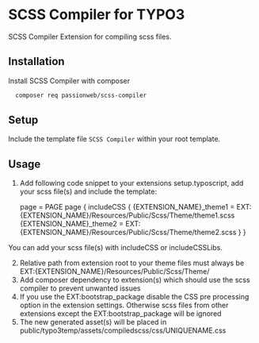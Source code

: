 
# SCSS Compiler for TYPO3

SCSS Compiler Extension for compiling scss files.


## Installation

Install SCSS Compiler with composer

```bash
  composer req passionweb/scss-compiler
```
## Setup

Include the template file `SCSS Compiler` within your root template.

## Usage

1. Add following code snippet to your extensions setup.typoscript, add your scss file(s) and include the template:

   page = PAGE
   page {
      includeCSS {
         {EXTENSION_NAME}_theme1 = EXT:{EXTENSION_NAME}/Resources/Public/Scss/Theme/theme1.scss
         {EXTENSION_NAME}_theme2 = EXT:{EXTENSION_NAME}/Resources/Public/Scss/Theme/theme2.scss
      }
   }

You can add your scss file(s) with includeCSS or includeCSSLibs.


2. Relative path from extension root to your theme files must always be EXT:{EXTENSION_NAME}/Resources/Public/Scss/Theme/
3. Add composer dependency to extension(s) which should use the scss compiler to prevent unwanted issues
4. If you use the EXT:bootstrap_package disable the CSS pre processing option in the extension settings. Otherwise scss files from other extensions except the EXT:bootstrap_package will be ignored
5. The new generated asset(s) will be placed in public/typo3temp/assets/compiledscss/css/UNIQUENAME.css
